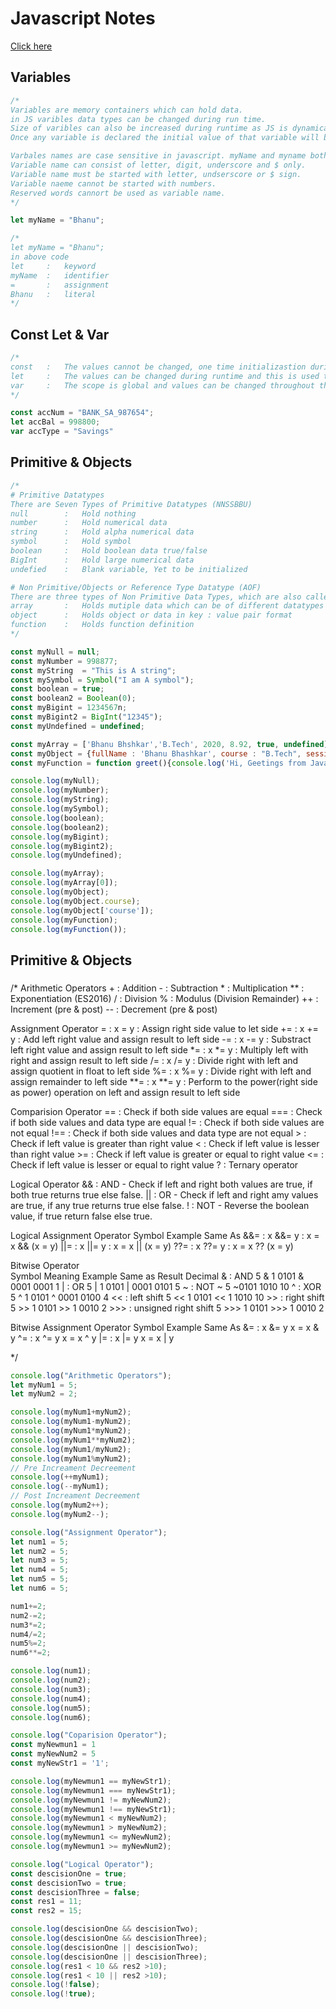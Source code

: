 
# Javascript Notes
[Click here](url)

## Variables
```javascript
/*
Variables are memory containers which can hold data.
in JS varibles data types can be changed during run time.
Size of varibles can also be increased during runtime as JS is dynamically typed programming language.
Once any variable is declared the initial value of that variable will be undefined.

Varbales names are case sensitive in javascript. myName and myname both will be treated as seperated variables.
Variable name can consist of letter, digit, underscore and $ only.
Variable name must be started with letter, undserscore or $ sign.
Variable naeme cannot be started with numbers.
Reserved words cannort be used as variable name.
*/

let myName = "Bhanu";

/*
let myName = "Bhanu";
in above code
let     :   keyword
myName  :   identifier
=       :   assignment
Bhanu   :   literal
*/

```

## Const Let & Var
```javascript
/*
const   :   The values cannot be changed, one time initializastion during declaration, this will be treated as constant throughout the execution, the scope is block.
let     :   The values can be changed during runtime and this is used to declare block scope variables.
var     :   The scope is global and values can be changed throughout the execution, which is not a good thing. NOT RECOMMENDED to use because of scope issues.
*/

const accNum = "BANK_SA_987654";
let accBal = 998800;
var accType = "Savings"

```

## Primitive & Objects
```javascript
/*
# Primitive Datatypes 
There are Seven Types of Primitive Datatypes (NNSSBBU)
null        :   Hold nothing
number      :   Hold numerical data
string      :   Hold alpha numerical data
symbol      :   Hold symbol
boolean     :   Hold boolean data true/false
BigInt      :   Hold large numerical data
undefied    :   Blank variable, Yet to be initialized

# Non Primitive/Objects or Reference Type Datatype (AOF)
There are three types of Non Primitive Data Types, which are also called as Objects, Function or Object Function.
array       :   Holds mutiple data which can be of different datatypes
object      :   Holds object or data in key : value pair format
function    :   Holds function definition
*/

const myNull = null;
const myNumber = 998877;
const myString  = "This is A string";
const mySymbol = Symbol("I am A symbol");
const boolean = true;
const boolean2 = Boolean(0);
const myBigint = 1234567n; 
const myBigint2 = BigInt("12345");
const myUndefined = undefined;

const myArray = ['Bhanu Bhshkar','B.Tech', 2020, 8.92, true, undefined];
const myObject = {fullName : 'Bhanu Bhashkar', course : "B.Tech", session : 2020, cgpa : 8.92, status : true, other : undefined};
const myFunction = function greet(){console.log('Hi, Geetings from JavaScript.');};

console.log(myNull);
console.log(myNumber);
console.log(myString);
console.log(mySymbol);
console.log(boolean);
console.log(boolean2);
console.log(myBigint);
console.log(myBigint2);
console.log(myUndefined);

console.log(myArray);
console.log(myArray[0]);
console.log(myObject);
console.log(myObject.course);
console.log(myObject['course']);
console.log(myFunction);
console.log(myFunction());

```

## Primitive & Objects
### 
/*
Arithmetic Operators
    +   :   Addition
    -   :   Subtraction
    *   :   Multiplication
    **  :   Exponentiation (ES2016)
    /   :   Division
    %   :   Modulus (Division Remainder)
    ++  :   Increment (pre & post)
    --  :   Decrement (pre & post)

Assignment Operator 
    =   :   x = y	:   Assign right side value to let side
    +=	:   x += y	:   Add left right value and assign result to left side
    -=	:   x -= y	:   Substract left right value and assign result to left side
    *=	:   x *= y	:   Multiply left with right and assign result to left side
    /=	:   x /= y	:   Divide right with left and assign quotient in float to left side 
    %=	:   x %= y	:   Divide right with left and assign remainder to left side 
    **=	:   x **= y	:   Perform to the power(right side as power) operation on left and assign result to left side

Comparision Operator
    ==  :   Check if both side values are equal
    ===	:   Check if both side values and data type are equal
    !=	:   Check if both side values are not equal
    !==	:   Check if both side values and data type are not equal
    >	:   Check if left value is greater than right value
    <	:   Check if left value is lesser than right value
    >=	:   Check if left value is greater or equal to right value
    <=	:   Check if left value is lesser or equal to right value
    ?	:   Ternary operator

Logical Operator
    &&	:   AND -   Check if left and right both values are true, if both true returns true else false.
    ||	:   OR  -   Check if left and right amy values are true, if any true returns true else false.
    !	:   NOT -   Reverse the boolean value, if true return false else true.

Logical Assignment Operator	
    Symbol  Example	        Same As
    &&= :   x &&= y	    :   x = x && (x = y)
    ||= :   x ||= y	    :   x = x || (x = y)
    ??= :   x ??= y	    :   x = x ?? (x = y)

Bitwise Operator	    
    Symbol  Meaning     Example     Same as	        Result	    Decimal
    &	:   AND	        5 & 1	    0101 & 0001	    0001	    1
    |	:   OR	        5 | 1	    0101 | 0001	    0101	    5
    ~	:   NOT	        ~ 5	        ~0101	        1010        10
    ^	:   XOR	        5 ^ 1	    0101 ^ 0001	    0100	    4
    <<	:   left shift	5 << 1	    0101 << 1	    1010	    10
    >>	:   right shift	5 >> 1	    0101 >> 1	    0010	    2
    >>>	:   unsigned right shift	5 >>> 1	0101 >>> 1	0010    2

Bitwise Assignment Operator	
    Symbol  Example	    Same As
    &=  :   x &= y	    x = x & y
    ^=  :   x ^= y	    x = x ^ y
    |=  :   x |= y	    x = x | y

*/

```javascript
console.log("Arithmetic Operators");
let myNum1 = 5;
let myNum2 = 2;

console.log(myNum1+myNum2);
console.log(myNum1-myNum2);
console.log(myNum1*myNum2);
console.log(myNum1**myNum2);
console.log(myNum1/myNum2);
console.log(myNum1%myNum2);
// Pre Increament Decreement
console.log(++myNum1);
console.log(--myNum1);
// Post Increament Decreement
console.log(myNum2++);
console.log(myNum2--);

console.log("Assignment Operator");
let num1 = 5;
let num2 = 5;
let num3 = 5;
let num4 = 5;
let num5 = 5;
let num6 = 5;

num1+=2;
num2-=2;
num3*=2;
num4/=2;
num5%=2;
num6**=2;

console.log(num1);
console.log(num2);
console.log(num3);
console.log(num4);
console.log(num5);
console.log(num6);

console.log("Coparision Operator");
const myNewmun1 = 1
const myNewNum2 = 5
const myNewStr1 = '1';

console.log(myNewmun1 == myNewStr1);
console.log(myNewmun1 === myNewStr1);
console.log(myNewmun1 != myNewNum2);
console.log(myNewmun1 !== myNewStr1);
console.log(myNewmun1 < myNewNum2);
console.log(myNewmun1 > myNewNum2);
console.log(myNewmun1 <= myNewNum2);
console.log(myNewmun1 >= myNewNum2);

console.log("Logical Operator");
const descisionOne = true;
const descisionTwo = true;
const descisionThree = false;
const res1 = 11;
const res2 = 15;

console.log(descisionOne && descisionTwo);
console.log(descisionOne && descisionThree);
console.log(descisionOne || descisionTwo);
console.log(descisionOne || descisionThree);
console.log(res1 < 10 && res2 >10);
console.log(res1 < 10 || res2 >10);
console.log(!false);
console.log(!true);


```